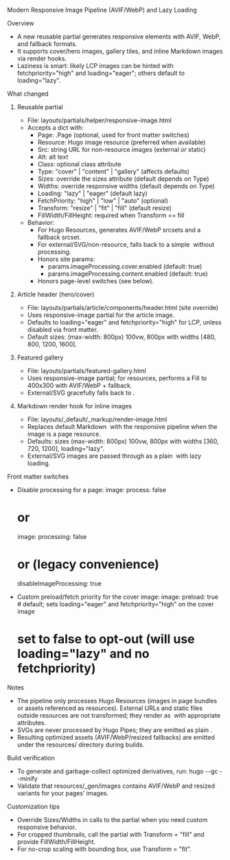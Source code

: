 Modern Responsive Image Pipeline (AVIF/WebP) and Lazy Loading

Overview
- A new reusable partial generates responsive <picture> elements with AVIF, WebP, and fallback formats.
- It supports cover/hero images, gallery tiles, and inline Markdown images via render hooks.
- Laziness is smart: likely LCP images can be hinted with fetchpriority="high" and loading="eager"; others default to loading="lazy".

What changed
1) Reusable partial
   - File: layouts/partials/helper/responsive-image.html
   - Accepts a dict with:
     - Page: .Page (optional, used for front matter switches)
     - Resource: Hugo image resource (preferred when available)
     - Src: string URL for non-resource images (external or static)
     - Alt: alt text
     - Class: optional class attribute
     - Type: "cover" | "content" | "gallery" (affects defaults)
     - Sizes: override the sizes attribute (default depends on Type)
     - Widths: override responsive widths (default depends on Type)
     - Loading: "lazy" | "eager" (default lazy)
     - FetchPriority: "high" | "low" | "auto" (optional)
     - Transform: "resize" | "fit" | "fill" (default resize)
     - FillWidth/FillHeight: required when Transform == fill
   - Behavior:
     - For Hugo Resources, generates AVIF/WebP srcsets and a fallback srcset.
     - For external/SVG/non-resource, falls back to a simple <img> without processing.
     - Honors site params:
       - params.imageProcessing.cover.enabled (default: true)
       - params.imageProcessing.content.enabled (default: true)
     - Honors page-level switches (see below).

2) Article header (hero/cover)
   - File: layouts/partials/article/components/header.html (site override)
   - Uses responsive-image partial for the article image.
   - Defaults to loading="eager" and fetchpriority="high" for LCP, unless disabled via front matter.
   - Default sizes: (max-width: 800px) 100vw, 800px with widths [480, 800, 1200, 1600].

3) Featured gallery
   - File: layouts/partials/featured-gallery.html
   - Uses responsive-image partial; for resources, performs a Fill to 400x300 with AVIF/WebP + fallback.
   - External/SVG gracefully falls back to <img>.

4) Markdown render hook for inline images
   - File: layouts/_default/_markup/render-image.html
   - Replaces default Markdown <img> with the responsive <picture> pipeline when the image is a page resource.
   - Defaults: sizes (max-width: 800px) 100vw, 800px with widths [360, 720, 1200], loading="lazy".
   - External/SVG images are passed through as a plain <img> with lazy loading.

Front matter switches
- Disable processing for a page:
  image:
    process: false
  # or
  image:
    processing: false
  # or (legacy convenience)
  disableImageProcessing: true

- Custom preload/fetch priority for the cover image:
  image:
    preload: true   # default; sets loading="eager" and fetchpriority="high" on the cover image
  # set to false to opt-out (will use loading="lazy" and no fetchpriority)

Notes
- The pipeline only processes Hugo Resources (images in page bundles or assets referenced as resources). External URLs and static files outside resources are not transformed; they render as <img> with appropriate attributes.
- SVGs are never processed by Hugo Pipes; they are emitted as plain <img>.
- Resulting optimized assets (AVIF/WebP/resized fallbacks) are emitted under the resources/ directory during builds.

Build verification
- To generate and garbage-collect optimized derivatives, run:
  hugo --gc --minify
- Validate that resources/_gen/images contains AVIF/WebP and resized variants for your pages’ images.

Customization tips
- Override Sizes/Widths in calls to the partial when you need custom responsive behavior.
- For cropped thumbnails, call the partial with Transform = "fill" and provide FillWidth/FillHeight.
- For no-crop scaling with bounding box, use Transform = "fit".
